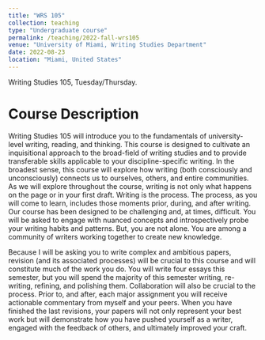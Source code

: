 ```yaml
---
title: "WRS 105"
collection: teaching
type: "Undergraduate course"
permalink: /teaching/2022-fall-wrs105
venue: "University of Miami, Writing Studies Department"
date: 2022-08-23
location: "Miami, United States"
---
```

Writing Studies 105, Tuesday/Thursday.

# Course Description
Writing Studies 105 will introduce you to the fundamentals of university-level writing, reading, and thinking. This course is designed to cultivate an inquisitional approach to the broad-field of writing studies and to provide transferable skills applicable to your discipline-specific writing. In the broadest sense, this course will explore how writing (both consciously and unconsciously) connects us to ourselves, others, and entire communities. As we will explore throughout the course, writing is not only what happens on the page or in your first draft. Writing is the process. The process, as you will come to learn, includes those moments prior, during, and after writing. Our course has been designed to be challenging and, at times, difficult. You will be asked to engage with nuanced concepts and introspectively probe your writing habits and patterns. But, you are not alone. You are among a community of writers working together to create new knowledge.

Because I will be asking you to write complex and ambitious papers, revision (and its associated processes) will be crucial to this course and will constitute much of the work you do. You will write four essays this semester, but you will spend the majority of this semester writing, re-writing, refining, and polishing them. Collaboration will also be crucial to the process. Prior to, and after, each major assignment you will receive actionable commentary from myself and your peers. When you have finished the last revisions, your papers will not only represent your best work but will demonstrate how you have pushed yourself as a writer, engaged with the feedback of others, and ultimately improved your craft.
